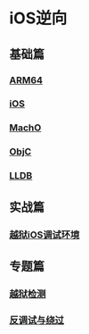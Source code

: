 # iOS逆向

## 基础篇

### [ARM64](1_ARM64.md)

### [iOS](1_iOS.md)

### [MachO](1_MachO.md)

### [ObjC](1_ObjC.md)

### [LLDB](1_LLDB.md)

## 实战篇

### [越狱iOS调试环境](2_dbg.md)

## 专题篇

### [越狱检测](3_jd.md)
### [反调试与绕过](3_dbg.md)
